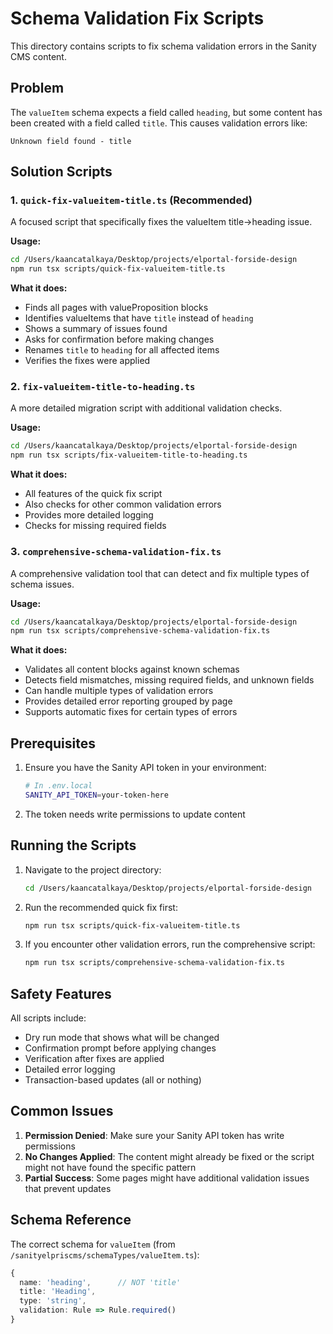# Schema Validation Fix Scripts

This directory contains scripts to fix schema validation errors in the Sanity CMS content.

## Problem

The `valueItem` schema expects a field called `heading`, but some content has been created with a field called `title`. This causes validation errors like:

```
Unknown field found - title
```

## Solution Scripts

### 1. `quick-fix-valueitem-title.ts` (Recommended)

A focused script that specifically fixes the valueItem title->heading issue.

**Usage:**
```bash
cd /Users/kaancatalkaya/Desktop/projects/elportal-forside-design
npm run tsx scripts/quick-fix-valueitem-title.ts
```

**What it does:**
- Finds all pages with valueProposition blocks
- Identifies valueItems that have `title` instead of `heading`
- Shows a summary of issues found
- Asks for confirmation before making changes
- Renames `title` to `heading` for all affected items
- Verifies the fixes were applied

### 2. `fix-valueitem-title-to-heading.ts`

A more detailed migration script with additional validation checks.

**Usage:**
```bash
cd /Users/kaancatalkaya/Desktop/projects/elportal-forside-design
npm run tsx scripts/fix-valueitem-title-to-heading.ts
```

**What it does:**
- All features of the quick fix script
- Also checks for other common validation errors
- Provides more detailed logging
- Checks for missing required fields

### 3. `comprehensive-schema-validation-fix.ts`

A comprehensive validation tool that can detect and fix multiple types of schema issues.

**Usage:**
```bash
cd /Users/kaancatalkaya/Desktop/projects/elportal-forside-design
npm run tsx scripts/comprehensive-schema-validation-fix.ts
```

**What it does:**
- Validates all content blocks against known schemas
- Detects field mismatches, missing required fields, and unknown fields
- Can handle multiple types of validation errors
- Provides detailed error reporting grouped by page
- Supports automatic fixes for certain types of errors

## Prerequisites

1. Ensure you have the Sanity API token in your environment:
   ```bash
   # In .env.local
   SANITY_API_TOKEN=your-token-here
   ```

2. The token needs write permissions to update content

## Running the Scripts

1. Navigate to the project directory:
   ```bash
   cd /Users/kaancatalkaya/Desktop/projects/elportal-forside-design
   ```

2. Run the recommended quick fix first:
   ```bash
   npm run tsx scripts/quick-fix-valueitem-title.ts
   ```

3. If you encounter other validation errors, run the comprehensive script:
   ```bash
   npm run tsx scripts/comprehensive-schema-validation-fix.ts
   ```

## Safety Features

All scripts include:
- Dry run mode that shows what will be changed
- Confirmation prompt before applying changes
- Verification after fixes are applied
- Detailed error logging
- Transaction-based updates (all or nothing)

## Common Issues

1. **Permission Denied**: Make sure your Sanity API token has write permissions
2. **No Changes Applied**: The content might already be fixed or the script might not have found the specific pattern
3. **Partial Success**: Some pages might have additional validation issues that prevent updates

## Schema Reference

The correct schema for `valueItem` (from `/sanityelpriscms/schemaTypes/valueItem.ts`):

```typescript
{
  name: 'heading',      // NOT 'title'
  title: 'Heading',
  type: 'string',
  validation: Rule => Rule.required()
}
```